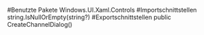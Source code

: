 #Benutzte Pakete
Windows.UI.Xaml.Controls
#Importschnittstellen
string.IsNullOrEmpty(string?)
#Exportschnittstellen
public CreateChannelDialog()
